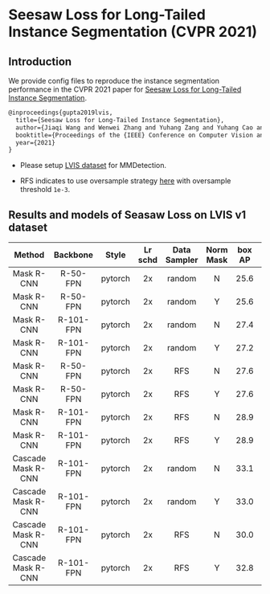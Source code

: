# Seesaw Loss for Long-Tailed Instance Segmentation (CVPR 2021)

## Introduction

<!-- [ALGORITHM] -->

We provide config files to reproduce the instance segmentation performance in the CVPR 2021 paper for [Seesaw Loss for Long-Tailed Instance Segmentation](https://arxiv.org/abs/2008.10032).

```latex
@inproceedings{gupta2019lvis,
  title={Seesaw Loss for Long-Tailed Instance Segmentation},
  author={Jiaqi Wang and Wenwei Zhang and Yuhang Zang and Yuhang Cao and Jiangmiao Pang and Tao Gong and Kai Chen and Ziwei Liu and Chen Change Loy and Dahua Lin},
  booktitle={Proceedings of the {IEEE} Conference on Computer Vision and Pattern Recognition},
  year={2021}
}
```


* Please setup [LVIS dataset](../lvis/README.md) for MMDetection.

* RFS indicates to use oversample strategy [here](../../docs/tutorials/new_dataset.md#class-balanced-dataset) with oversample threshold `1e-3`.

## Results and models of Seasaw Loss on LVIS v1 dataset


|       Method       | Backbone  |  Style  | Lr schd | Data Sampler | Norm Mask | box AP | mask AP |                                                                                 Config                                                                                  |                                                                                                                                                                Download                                                                                                                                                                |
| :----------------: | :-------: | :-----: | :-----: | :----------: | :-------: | :----: | :-----: | :---------------------------------------------------------------------------------------------------------------------------------------------------------------------: | :------------------------------------------------------------------------------------------------------------------------------------------------------------------------------------------------------------------------------------------------------------------------------------------------------------------------------------: |
|     Mask R-CNN     | R-50-FPN  | pytorch |   2x    |    random    |     N     |  25.6  |  25.0   |             [config](https://github.com/open-mmlab/mmdetection/tree/master/configs/seesaw_loss/mask_rcnn_r50_fpn_random_seesaw_loss_mstrain_2x_lvis_v1.py)              |                          [model](https://download.openmmlab.com/mmdetection/v2.0/seesaw_loss/mask_rcnn_r50_fpn_random_seesaw_loss_mstrain_2x_lvis_v1-a698dd3d.pth) &#124; [log](https://download.openmmlab.com/mmdetection/v2.0/seesaw_loss/mask_rcnn_r50_fpn_random_seesaw_loss_mstrain_2x_lvis_v1.log.json)                          |
|     Mask R-CNN     | R-50-FPN  | pytorch |   2x    |    random    |     Y     |  25.6  |  25.4   |       [config](https://github.com/open-mmlab/mmdetection/tree/master/configs/seesaw_loss/mask_rcnn_r50_fpn_random_seesaw_loss_normed_mask_mstrain_2x_lvis_v1.py)        |              [model](https://download.openmmlab.com/mmdetection/v2.0/seesaw_loss/mask_rcnn_r50_fpn_random_seesaw_loss_normed_mask_mstrain_2x_lvis_v1-a1c11314.pth) &#124; [log](https://download.openmmlab.com/mmdetection/v2.0/seesaw_loss/mask_rcnn_r50_fpn_random_seesaw_loss_normed_mask_mstrain_2x_lvis_v1.log.json)              |
|     Mask R-CNN     | R-101-FPN | pytorch |   2x    |    random    |     N     |  27.4  |  26.7   |                   [config](https://github.com/open-mmlab/mmdetection/tree/master/configs/mask_rcnn_r101_fpn_random_seesaw_loss_mstrain_2x_lvis_v1.py)                   |                         [model](https://download.openmmlab.com/mmdetection/v2.0/seesaw_loss/mask_rcnn_r101_fpn_random_seesaw_loss_mstrain_2x_lvis_v1-8e6e6dd5.pth) &#124; [log](https://download.openmmlab.com/mmdetection/v2.0/seesaw_loss/mask_rcnn_r101_fpn_random_seesaw_loss_mstrain_2x_lvis_v1.log.json)                         |
|     Mask R-CNN     | R-101-FPN | pytorch |   2x    |    random    |     Y     |  27.2  |  27.3   |       [config](https://github.com/open-mmlab/mmdetection/tree/master/configs/seesaw_loss/mask_rcnn_r101_fpn_random_seesaw_loss_normed_mask_mstrain_2x_lvis_v1.py)       |             [model](https://download.openmmlab.com/mmdetection/v2.0/seesaw_loss/mask_rcnn_r101_fpn_random_seesaw_loss_normed_mask_mstrain_2x_lvis_v1-a0b59c42.pth) &#124; [log](https://download.openmmlab.com/mmdetection/v2.0/seesaw_loss/mask_rcnn_r101_fpn_random_seesaw_loss_normed_mask_mstrain_2x_lvis_v1.log.json)             |
|     Mask R-CNN     | R-50-FPN  | pytorch |   2x    |     RFS      |     N     |  27.6  |  26.4   |           [config](https://github.com/open-mmlab/mmdetection/tree/master/configs/seesaw_loss/mask_rcnn_r50_fpn_sample1e-3_seesaw_loss_mstrain_2x_lvis_v1.py)            |                      [model](https://download.openmmlab.com/mmdetection/v2.0/seesaw_loss/mask_rcnn_r50_fpn_sample1e-3_seesaw_loss_mstrain_2x_lvis_v1-392a804b.pth) &#124; [log](https://download.openmmlab.com/mmdetection/v2.0/seesaw_loss/mask_rcnn_r50_fpn_sample1e-3_seesaw_loss_mstrain_2x_lvis_v1.log.json)                      |
|     Mask R-CNN     | R-50-FPN  | pytorch |   2x    |     RFS      |     Y     |  27.6  |  26.8   |     [config](https://github.com/open-mmlab/mmdetection/tree/master/configs/seesaw_loss/mask_rcnn_r50_fpn_sample1e-3_seesaw_loss_normed_mask_mstrain_2x_lvis_v1.py)      |        [model](https://download.openmmlab.com/mmdetection/v2.0/seesaw_loss/mask_rcnn_r50_fpn_sample1e-3_seesaw_loss_normed_mask_mstrain_2x_lvis_v1-cd0f6a12.pth) &#124; [log](https://download.openmmlab.com/mmdetection/v2.0/seesaw_loss/mask_rcnn_r50_fpn_sample1e-3_seesaw_loss_normed_mask_mstrain_2x_lvis_v1-cd0f6a12.pth)        |
|     Mask R-CNN     | R-101-FPN | pytorch |   2x    |     RFS      |     N     |  28.9  |  27.6   |           [config](https://github.com/open-mmlab/mmdetection/tree/master/configs/seesaw_loss/mask_rcnn_r101_fpn_sample1e-3_seesaw_loss_mstrain_2x_lvis_v1.py)           |                     [model](https://download.openmmlab.com/mmdetection/v2.0/seesaw_loss/mask_rcnn_r101_fpn_sample1e-3_seesaw_loss_mstrain_2x_lvis_v1-e68eb464.pth) &#124; [log](https://download.openmmlab.com/mmdetection/v2.0/seesaw_loss/mask_rcnn_r101_fpn_sample1e-3_seesaw_loss_mstrain_2x_lvis_v1.log.json)                     |
|     Mask R-CNN     | R-101-FPN | pytorch |   2x    |     RFS      |     Y     |  28.9  |  28.2   |     [config](https://github.com/open-mmlab/mmdetection/tree/master/configs/seesaw_loss/mask_rcnn_r101_fpn_sample1e-3_seesaw_loss_normed_mask_mstrain_2x_lvis_v1.py)     |         [model](https://download.openmmlab.com/mmdetection/v2.0/seesaw_loss/mask_rcnn_r101_fpn_sample1e-3_seesaw_loss_normed_mask_mstrain_2x_lvis_v1-1d817139.pth) &#124; [log](https://download.openmmlab.com/mmdetection/v2.0/seesaw_loss/mask_rcnn_r101_fpn_sample1e-3_seesaw_loss_normed_mask_mstrain_2x_lvis_v1.log.json)         |
| Cascade Mask R-CNN | R-101-FPN | pytorch |   2x    |    random    |     N     |  33.1  |  29.2   |         [config](https://github.com/open-mmlab/mmdetection/tree/master/configs/seesaw_loss/cascade_mask_rcnn_r101_fpn_random_seesaw_loss_mstrain_2x_lvis_v1.py)         |                 [model](https://download.openmmlab.com/mmdetection/v2.0/seesaw_loss/cascade_mask_rcnn_r101_fpn_random_seesaw_loss_mstrain_2x_lvis_v1-71e2215e.pth) &#124; [log](https://download.openmmlab.com/mmdetection/v2.0/seesaw_loss/cascade_mask_rcnn_r101_fpn_random_seesaw_loss_mstrain_2x_lvis_v1.log.json)                 |
| Cascade Mask R-CNN | R-101-FPN | pytorch |   2x    |    random    |     Y     |  33.0  |  30.0   |   [config](https://github.com/open-mmlab/mmdetection/tree/master/configs/seesaw_loss/cascade_mask_rcnn_r101_fpn_random_seesaw_loss_normed_mask_mstrain_2x_lvis_v1.py)   |     [model](https://download.openmmlab.com/mmdetection/v2.0/seesaw_loss/cascade_mask_rcnn_r101_fpn_random_seesaw_loss_normed_mask_mstrain_2x_lvis_v1-8b5a6745.pth) &#124; [log](https://download.openmmlab.com/mmdetection/v2.0/seesaw_loss/cascade_mask_rcnn_r101_fpn_random_seesaw_loss_normed_mask_mstrain_2x_lvis_v1.log.json)     |
| Cascade Mask R-CNN | R-101-FPN | pytorch |   2x    |     RFS      |     N     |  30.0  |  29.3   |       [config](https://github.com/open-mmlab/mmdetection/tree/master/configs/seesaw_loss/cascade_mask_rcnn_r101_fpn_sample1e-3_seesaw_loss_mstrain_2x_lvis_v1.py)       |             [model](https://download.openmmlab.com/mmdetection/v2.0/seesaw_loss/cascade_mask_rcnn_r101_fpn_sample1e-3_seesaw_loss_mstrain_2x_lvis_v1-5d8ca2a4.pth) &#124; [log](https://download.openmmlab.com/mmdetection/v2.0/seesaw_loss/cascade_mask_rcnn_r101_fpn_sample1e-3_seesaw_loss_mstrain_2x_lvis_v1.log.json)             |
| Cascade Mask R-CNN | R-101-FPN | pytorch |   2x    |     RFS      |     Y     |  32.8  |  30.1   | [config](https://github.com/open-mmlab/mmdetection/tree/master/configs/seesaw_loss/cascade_mask_rcnn_r101_fpn_sample1e-3_seesaw_loss_normed_mask_mstrain_2x_lvis_v1.py) | [model](https://download.openmmlab.com/mmdetection/v2.0/seesaw_loss/cascade_mask_rcnn_r101_fpn_sample1e-3_seesaw_loss_normed_mask_mstrain_2x_lvis_v1-c8551505.pth) &#124; [log](https://download.openmmlab.com/mmdetection/v2.0/seesaw_loss/cascade_mask_rcnn_r101_fpn_sample1e-3_seesaw_loss_normed_mask_mstrain_2x_lvis_v1.log.json) |

